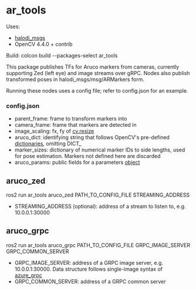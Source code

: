 # ar_tools

Uses:
- [halodi_msgs](https://github.com/Halodi/halodi-messages)
- OpenCV 4.4.0 + contrib

Build: colcon build --packages-select ar_tools

This package publishes TFs for Aruco markers from cameras, currently supporting Zed (left eye) and image streams over gRPC. Nodes also publish transformed poses in halodi_msgs/msg/ARMarkers form.

Running these nodes uses a config file; refer to config.json for an example.

### config.json
- parent\_frame: frame to transform markers into
- camera\_frame: frame that markers are detected in
- image\_scaling: fx, fy of [cv.resize](https://docs.opencv.org/master/da/d54/group__imgproc__transform.html#ga47a974309e9102f5f08231edc7e7529d)
- aruco\_dict: identifying string that follows OpenCV's pre-defined [dictionaries](https://docs.opencv.org/master/dc/df7/dictionary_8hpp.html), omitting DICT\_
- marker\_sizes: dictionary of numerical marker IDs to side lengths, used for pose estimation. Markers not defined here are discarded
- aruco\_params: public fields for a parameters [object](https://docs.opencv.org/master/d1/dcd/structcv_1_1aruco_1_1DetectorParameters.html#aca7a04c0d23b3e1c575e11af697d506c)

## aruco\_zed
ros2 run ar\_tools aruco\_zed PATH\_TO\_CONFIG\_FILE STREAMING\_ADDRESS

- STREAMING\_ADDRESS (optional): address of a stream to listen to, e.g. 10.0.0.1:30000

## aruco\_grpc
ros2 run ar\_tools aruco\_grpc PATH\_TO\_CONFIG\_FILE GRPC\_IMAGE\_SERVER GRPC\_COMMON\_SERVER 

- GRPC\_IMAGE\_SERVER: address of a GRPC image server, e.g. 10.0.0.1:30000. Data structure follows single-image syntax of [azure_grpc](https://github.com/Halodi/azure_grpc)
- GRPC\_COMMON\_SERVER: address of a GRPC common server
